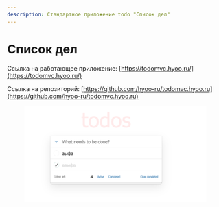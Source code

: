 ```yaml
---
description: Стандартное приложение todo "Список дел"
---
```


# Список дел

Ссылка на работающее приложение: [https://todomvc.hyoo.ru/](https://todomvc.hyoo.ru/)

Ссылка на репозиторий: [https://github.com/hyoo-ru/todomvc.hyoo.ru](https://github.com/hyoo-ru/todomvc.hyoo.ru)

<figure><img src="../../.gitbook/assets/image (1) (1) (1).png" alt=""><figcaption></figcaption></figure>
